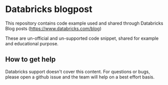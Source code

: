 # Databricks blogpost 

This repository contains code example used and shared through Databricks Blog posts (https://www.databricks.com/blog)

These are un-official and un-supported code snippet, shared for example and educational purpose.

## How to get help

Databricks support doesn't cover this content. For questions or bugs, please open a github issue and the team will help on a best effort basis.
